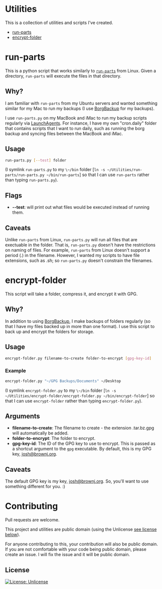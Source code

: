 # Utilities

This is a collection of utilities and scripts I've created.

* [run-parts](#run-parts)
* [encrypt-folder](#encrypt-folder)

# run-parts

This is a python script that works similarly to [`run-parts`](http://manpages.ubuntu.com/manpages/trusty/man8/run-parts.8.html) from Linux. Given a directory, `run-parts` will execute the files in that directory.

## Why?

I am familiar with `run-parts` from my Ubuntu servers and wanted something similar for my Mac to run my backups (I use [BorgBackup](https://www.borgbackup.org) for my backups).

I use `run-parts.py` on my MacBook and iMac to run my backup scripts regularly via [LaunchAgents](https://www.launchd.info). For instance, I have my own "cron.daily" folder that contains scripts that I want to run daily, such as running the borg backup and syncing files between the MacBook and iMac.

## Usage

```bash
run-parts.py [--test] folder
```
(I symlink `run-parts.py` to my `\~/bin` folder [`ln -s ~/Utilities/run-parts/run-parts.py ~/bin/run-parts`] so that I can use `run-parts` rather than typing `run-parts.py`).

## Flags

* **--test**: will print out what files would be executed instead of running them.

## Caveats

Unlike `run-parts` from Linux, `run-parts.py` will run all files that are exectuable in the folder. That is, `run-parts.py` doesn't have the restrictions on naming of files. For example, `run-parts` from Linux doesn't support a period (.) in the filename. However, I wanted my scripts to have file extensions, such as .sh; so `run-parts.py` doesn't constrain the filenames.

# encrypt-folder

This script will take a folder, compress it, and encrypt it with GPG.

## Why?

In addition to using [BorgBackup](https://www.borgbackup.org), I make backups of folders regularly (so that I have my files backed up in more than one format). I use this script to back up and encrypt the folders for storage.

## Usage

```bash
encrypt-folder.py filename-to-create folder-to-encrypt [gpg-key-id]
```
### Example
```bash
encrypt-folder.py "~/GPG Backups/Documents" ~/Desktop
```
(I symlink `encrypt-folder.py` to my `\~/bin` folder [`ln -s ~/Utilities/encrypt-folder/encrypt-folder.py ~/bin/encrypt-folder`] so that I can use `encrypt-folder` rather than typing `encrypt-folder.py`).

## Arguments

* **filename-to-create**: The filename to create - the extension .tar.bz.gpg will automatically be added.
* **folder-to-encrypt**: The folder to encrypt.
* **gpg-key-id**: The ID of the GPG key to use to encrypt. This is passed as a shortcut argument to the `gpg` executable. By default, this is my GPG key, josh@brownj.org.

## Caveats

The default GPG key is my key, josh@brownj.org. So, you'll want to use something different for you. :)

# Contributing
Pull requests are welcome.

This project and utilities are public domain (using the Unlicense [see license below](#license)).

For anyone contributing to this, your contribution will also be public domain. If you are not comfortable with your code being public domain, please create an issue. I will fix the issue and it will be public domain.

## License
[![License: Unlicense](https://img.shields.io/badge/license-Unlicense-blue.svg)](https://unlicense.org/)
